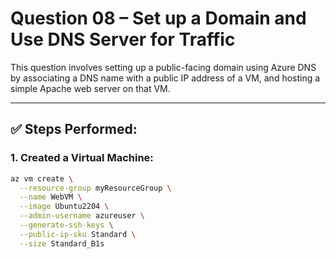 # Question 08 – Set up a Domain and Use DNS Server for Traffic

This question involves setting up a public-facing domain using Azure DNS by associating a DNS name with a public IP address of a VM, and hosting a simple Apache web server on that VM.

---

## ✅ Steps Performed:

### 1. **Created a Virtual Machine:**
```bash
az vm create \
  --resource-group myResourceGroup \
  --name WebVM \
  --image Ubuntu2204 \
  --admin-username azureuser \
  --generate-ssh-keys \
  --public-ip-sku Standard \
  --size Standard_B1s

